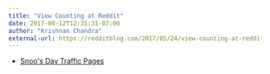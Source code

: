```yaml
---
title: "View Counting at Reddit"
date: 2017-08-12T12:31:31-07:00
author: "Krishnan Chandra"
external-url: https://redditblog.com/2017/05/24/view-counting-at-reddit/
---
```


* [Snoo's Day Traffic Pages](https://redditblog.com/2017/08/10/snoos-day-a-reddit-tradition/) 



